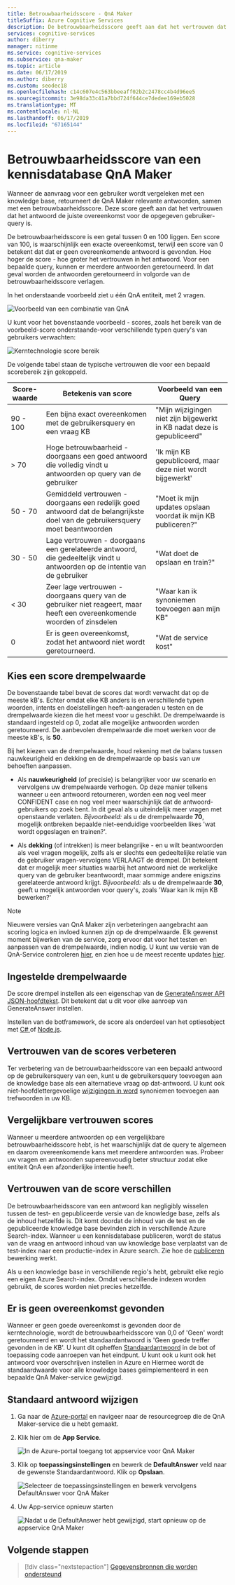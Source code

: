 ```yaml
---
title: Betrouwbaarheidsscore - QnA Maker
titleSuffix: Azure Cognitive Services
description: De betrouwbaarheidsscore geeft aan dat het vertrouwen dat het antwoord de juiste overeenkomst voor de opgegeven gebruiker-query is.
services: cognitive-services
author: diberry
manager: nitinme
ms.service: cognitive-services
ms.subservice: qna-maker
ms.topic: article
ms.date: 06/17/2019
ms.author: diberry
ms.custom: seodec18
ms.openlocfilehash: c14c607e4c563bbeeaff02b2c2478cc4b4d96ee5
ms.sourcegitcommit: 3e98da33c41a7bbd724f644ce7dedee169eb5028
ms.translationtype: MT
ms.contentlocale: nl-NL
ms.lasthandoff: 06/17/2019
ms.locfileid: "67165144"
---
```

# <a name="confidence-score-of-a-qna-maker-knowledge-base"></a>Betrouwbaarheidsscore van een kennisdatabase QnA Maker
Wanneer de aanvraag voor een gebruiker wordt vergeleken met een knowledge base, retourneert de QnA Maker relevante antwoorden, samen met een betrouwbaarheidsscore. Deze score geeft aan dat het vertrouwen dat het antwoord de juiste overeenkomst voor de opgegeven gebruiker-query is. 

De betrouwbaarheidsscore is een getal tussen 0 en 100 liggen. Een score van 100, is waarschijnlijk een exacte overeenkomst, terwijl een score van 0 betekent dat dat er geen overeenkomende antwoord is gevonden. Hoe hoger de score - hoe groter het vertrouwen in het antwoord. Voor een bepaalde query, kunnen er meerdere antwoorden geretourneerd. In dat geval worden de antwoorden geretourneerd in volgorde van de betrouwbaarheidsscore verlagen.

In het onderstaande voorbeeld ziet u één QnA entiteit, met 2 vragen. 


![Voorbeeld van een combinatie van QnA](../media/qnamaker-concepts-confidencescore/ranker-example-qna.png)

U kunt voor het bovenstaande voorbeeld - scores, zoals het bereik van de voorbeeld-score onderstaande-voor verschillende typen query's van gebruikers verwachten:


![Kerntechnologie score bereik](../media/qnamaker-concepts-confidencescore/ranker-score-range.png)


De volgende tabel staan de typische vertrouwen die voor een bepaald scorebereik zijn gekoppeld.

|Score-waarde|Betekenis van score|Voorbeeld van een Query|
|--|--|--|
|90 - 100|Een bijna exact overeenkomen met de gebruikersquery en een vraag KB|"Mijn wijzigingen niet zijn bijgewerkt in KB nadat deze is gepubliceerd"|
|> 70|Hoge betrouwbaarheid - doorgaans een goed antwoord die volledig vindt u antwoorden op query van de gebruiker|'Ik mijn KB gepubliceerd, maar deze niet wordt bijgewerkt'|
|50 - 70|Gemiddeld vertrouwen - doorgaans een redelijk goed antwoord dat de belangrijkste doel van de gebruikersquery moet beantwoorden|"Moet ik mijn updates opslaan voordat ik mijn KB publiceren?"|
|30 - 50|Lage vertrouwen - doorgaans een gerelateerde antwoord, die gedeeltelijk vindt u antwoorden op de intentie van de gebruiker|"Wat doet de opslaan en train?"|
|< 30|Zeer lage vertrouwen - doorgaans query van de gebruiker niet reageert, maar heeft een overeenkomende woorden of zinsdelen |"Waar kan ik synoniemen toevoegen aan mijn KB"|
|0|Er is geen overeenkomst, zodat het antwoord niet wordt geretourneerd.|"Wat de service kost"|

## <a name="choose-a-score-threshold"></a>Kies een score drempelwaarde
De bovenstaande tabel bevat de scores dat wordt verwacht dat op de meeste kB's. Echter omdat elke KB anders is en verschillende typen woorden, intents en doelstellingen heeft-aangeraden u testen en de drempelwaarde kiezen die het meest voor u geschikt. De drempelwaarde is standaard ingesteld op 0, zodat alle mogelijke antwoorden worden geretourneerd. De aanbevolen drempelwaarde die moet werken voor de meeste kB's, is **50**.

Bij het kiezen van de drempelwaarde, houd rekening met de balans tussen nauwkeurigheid en dekking en de drempelwaarde op basis van uw behoeften aanpassen.

- Als **nauwkeurigheid** (of precisie) is belangrijker voor uw scenario en vervolgens uw drempelwaarde verhogen. Op deze manier telkens wanneer u een antwoord retourneren, worden een nog veel meer CONFIDENT case en nog veel meer waarschijnlijk dat de antwoord-gebruikers op zoek bent. In dit geval als u uiteindelijk meer vragen met openstaande verlaten. *Bijvoorbeeld:* als u de drempelwaarde **70**, mogelijk ontbreken bepaalde niet-eenduidige voorbeelden likes 'wat wordt opgeslagen en trainen?'.

- Als **dekking** (of intrekken) is meer belangrijke - en u wilt beantwoorden als veel vragen mogelijk, zelfs als er slechts een gedeeltelijke relatie van de gebruiker vragen-vervolgens VERLAAGT de drempel. Dit betekent dat er mogelijk meer situaties waarbij het antwoord niet de werkelijke query van de gebruiker beantwoordt, maar sommige andere enigszins gerelateerde antwoord krijgt. *Bijvoorbeeld:* als u de drempelwaarde **30**, geeft u mogelijk antwoorden voor query's, zoals 'Waar kan ik mijn KB bewerken?'

> [!NOTE]
> Nieuwere versies van QnA Maker zijn verbeteringen aangebracht aan scoring logica en invloed kunnen zijn op de drempelwaarde. Elk gewenst moment bijwerken van de service, zorg ervoor dat voor het testen en aanpassen van de drempelwaarde, indien nodig. U kunt uw versie van de QnA-Service controleren [hier](https://www.qnamaker.ai/UserSettings), en zien hoe u de meest recente updates [hier](../How-To/troubleshooting-runtime.md).

## <a name="set-threshold"></a>Ingestelde drempelwaarde 

De score drempel instellen als een eigenschap van de [GenerateAnswer API JSON-hoofdtekst](../how-to/metadata-generateanswer-usage.md#generateanswer-request-configuration). Dit betekent dat u dit voor elke aanroep van GenerateAnswer instellen. 

Instellen van de botframework, de score als onderdeel van het optiesobject met [ C# ](../how-to/metadata-generateanswer-usage.md?#use-qna-maker-with-a-bot-in-c) of [Node.js](../how-to/metadata-generateanswer-usage.md?#use-qna-maker-with-a-bot-in-nodejs).

## <a name="improve-confidence-scores"></a>Vertrouwen van de scores verbeteren
Ter verbetering van de betrouwbaarheidsscore van een bepaald antwoord op de gebruikersquery van een, kunt u de gebruikersquery toevoegen aan de knowledge base als een alternatieve vraag op dat-antwoord. U kunt ook niet-hoofdlettergevoelige [wijzigingen in word](https://docs.microsoft.com/rest/api/cognitiveservices/qnamaker/alterations/replace) synoniemen toevoegen aan trefwoorden in uw KB.


## <a name="similar-confidence-scores"></a>Vergelijkbare vertrouwen scores
Wanneer u meerdere antwoorden op een vergelijkbare betrouwbaarheidsscore hebt, is het waarschijnlijk dat de query te algemeen en daarom overeenkomende kans met meerdere antwoorden was. Probeer uw vragen en antwoorden supereenvoudig beter structuur zodat elke entiteit QnA een afzonderlijke intentie heeft.


## <a name="confidence-score-differences"></a>Vertrouwen van de score verschillen
De betrouwbaarheidsscore van een antwoord kan negligibly wisselen tussen de test- en gepubliceerde versie van de knowledge base, zelfs als de inhoud hetzelfde is. Dit komt doordat de inhoud van de test en de gepubliceerde knowledge base bevinden zich in verschillende Azure Search-index. Wanneer u een kennisdatabase publiceren, wordt de status van de vraag en antwoord inhoud van uw knowledge base verplaatst van de test-index naar een productie-index in Azure search. Zie hoe de [publiceren](../Quickstarts/create-publish-knowledge-base.md#publish-the-knowledge-base) bewerking werkt.

Als u een knowledge base in verschillende regio's hebt, gebruikt elke regio een eigen Azure Search-index. Omdat verschillende indexen worden gebruikt, de scores worden niet precies hetzelfde. 


## <a name="no-match-found"></a>Er is geen overeenkomst gevonden
Wanneer er geen goede overeenkomst is gevonden door de kerntechnologie, wordt de betrouwbaarheidsscore van 0,0 of 'Geen' wordt geretourneerd en wordt het standaardantwoord is 'Geen goede treffer gevonden in de KB'. U kunt dit opheffen [Standaardantwoord](#change-default-answer) in de bot of toepassing code aanroepen van het eindpunt. U kunt ook u kunt ook het antwoord voor overschrijven instellen in Azure en Hiermee wordt de standaardwaarde voor alle knowledge bases geïmplementeerd in een bepaalde QnA Maker-service gewijzigd.

## <a name="change-default-answer"></a>Standaard antwoord wijzigen

1. Ga naar de [Azure-portal](https://portal.azure.com) en navigeer naar de resourcegroep die de QnA Maker-service die u hebt gemaakt.

2. Klik hier om de **App Service**.

    ![In de Azure-portal toegang tot appservice voor QnA Maker](../media/qnamaker-concepts-confidencescore/set-default-response.png)

3. Klik op **toepassingsinstellingen** en bewerk de **DefaultAnswer** veld naar de gewenste Standaardantwoord. Klik op **Opslaan**.

    ![Selecteer de toepassingsinstellingen en bewerk vervolgens DefaultAnswer voor QnA Maker](../media/qnamaker-concepts-confidencescore/change-response.png)

4. Uw App-service opnieuw starten

    ![Nadat u de DefaultAnswer hebt gewijzigd, start opnieuw op de appservice QnA Maker](../media/qnamaker-faq/qnamaker-appservice-restart.png)


## <a name="next-steps"></a>Volgende stappen
> [!div class="nextstepaction"]
> [Gegevensbronnen die worden ondersteund](./data-sources-supported.md)

